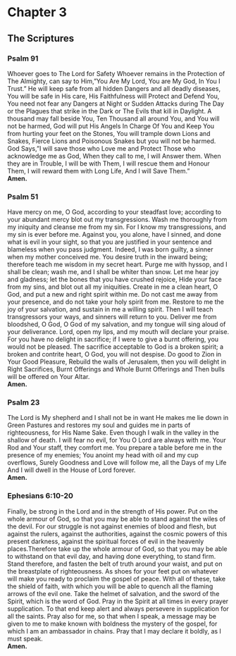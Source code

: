 # Chapter 3

## The Scriptures

### Psalm 91

Whoever goes to The Lord for Safety Whoever remains in the Protection of The Almighty, can say to Him,”You Are My Lord, You are My God, In You I Trust.” He will keep safe from all hidden Dangers and all deadly diseases, You will be safe in His care, His Faithfulness will Protect and Defend You, You need not fear any Dangers at Night or Sudden Attacks during The Day or the Plagues that strike in the Dark or The Evils that kill in Daylight. A thousand may fall beside You, Ten Thousand all around You, and You will not be harmed, God will put His Angels In Charge Of You and Keep You from hurting your feet on the Stones, You will trample down Lions and Snakes, Fierce Lions and Poisonous Snakes but you will not be harmed. God Says,”I will save those who Love me and Protect Those who acknowledge me as God, When they call to me, I will Answer them. When they are in Trouble, I will be with Them, I will rescue them and Honour Them, I will reward them with Long Life, And I will Save Them.”<br>
**Amen.**

### Psalm 51

Have mercy on me, O God, according to your steadfast love; according to your abundant mercy blot out my transgressions. Wash me thoroughly from my iniquity and cleanse me from my sin. For I know my transgressions, and my sin is ever before me. Against you, you alone, have I sinned, and done what is evil in your sight, so that you are justified in your sentence and blameless when you pass judgment. Indeed, I was born guilty, a sinner when my mother conceived me. You desire truth in the inward being; therefore teach me wisdom in my secret heart. Purge me with hyssop, and I shall be clean; wash me, and I shall be whiter than snow. Let me hear joy and gladness; let the bones that you have crushed rejoice, Hide your face from my sins, and blot out all my iniquities. Create in me a clean heart, O God, and put a new and right spirit within me. Do not cast me away from your presence, and do not take your holy spirit from me. Restore to me the joy of your salvation, and sustain in me a willing spirit. Then I will teach transgressors your ways, and sinners will return to you. Deliver me from bloodshed, O God, O God of my salvation, and my tongue will sing aloud of your deliverance. Lord, open my lips, and my mouth will declare your praise. For you have no delight in sacrifice; if I were to give a burnt offering, you would not be pleased. The sacrifice acceptable to God is a broken spirit; a broken and contrite heart, O God, you will not despise. Do good to Zion in Your Good Pleasure, Rebuild the walls of Jerusalem, then you will delight in Right Sacrifices, Burnt Offerings and Whole Burnt Offerings and Then bulls will be offered on Your Altar.<br>
**Amen.**

### Psalm 23

The Lord is My shepherd and I shall not be in want He makes me lie down in Green Pastures and restores my soul and guides me in parts of righteousness, for His Name Sake. Even though I walk in the valley in the shallow of death. I will fear no evil, for You O Lord are always with me. Your Rod and Your staff, they comfort me. You prepare a table before me in the presence of my enemies; You anoint my head with oil and my cup overflows, Surely Goodness and Love will follow me, all the Days of my Life And I will dwell in the House of Lord forever.<br>
**Amen.**

### Ephesians 6:10-20

Finally, be strong in the Lord and in the strength of His power. Put on the whole armour of God, so that you may be able to stand against the wiles of the devil. For our struggle is not against enemies of blood and flesh, but against the rulers, against the authorities, against the cosmic powers of this present darkness, against the spiritual forces of evil in the heavenly places.Therefore take up the whole armour of God, so that you may be able to withstand on that evil day, and having done everything, to stand firm. Stand therefore, and fasten the belt of truth around your waist, and put on the breastplate of righteousness. As shoes for your feet put on whatever will make you ready to proclaim the gospel of peace. With all of these, take the shield of faith, with which you will be able to quench all the flaming arrows of the evil one. Take the helmet of salvation, and the sword of the Spirit, which is the word of God. Pray in the Spirit at all times in every prayer supplication. To that end keep alert and always persevere in supplication for all the saints. Pray also for me, so that when I speak, a message may be given to me to make known with boldness the mystery of the gospel, for which I am an ambassador in chains. Pray that I may declare it boldly, as I must speak.<br>
**Amen.**
